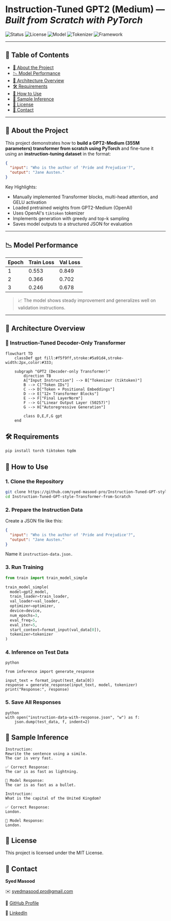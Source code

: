 # Instruction-Tuned GPT2 (Medium) — *Built from Scratch with PyTorch*

![Status](https://img.shields.io/badge/Status-Complete-brightgreen)
![License](https://img.shields.io/badge/License-MIT-blue.svg)
![Model](https://img.shields.io/badge/Model-GPT2_Medium_355M-purple?logo=openai)
![Tokenizer](https://img.shields.io/badge/Tokenizer-tiktoken-orange)
![Framework](https://img.shields.io/badge/Framework-PyTorch-EE4C2C?logo=pytorch)

---

## 📝 Table of Contents
- [📌 About the Project](#-about-the-project)
- [📉 Model Performance](#-model-performance)
- [🧠 Architecture Overview](#-architecture-overview)
- [🛠️ Requirements](#️-requirements)
- [🚀 How to Use](#-how-to-use)
- [🧪 Sample Inference](#-sample-inference)
- [📄 License](#-license)
- [📧 Contact](#-contact)

---

## 📌 About the Project

This project demonstrates how to **build a GPT2-Medium (355M parameters) transformer from scratch using PyTorch** and fine-tune it using an **instruction-tuning dataset** in the format:

```json
{
  "input": "Who is the author of 'Pride and Prejudice'?",
  "output": "Jane Austen."
}
```



Key Highlights:
- Manually implemented Transformer blocks, multi-head attention, and GELU activation
- Loaded pretrained weights from GPT2-Medium (OpenAI)
- Uses OpenAI's `tiktoken` tokenizer
- Implements generation with greedy and top-k sampling
- Saves model outputs to a structured JSON for evaluation

---

## 📉 Model Performance

| Epoch | Train Loss | Val Loss |
|-------|------------|----------|
| 1     | 0.553      | 0.849    |
| 2     | 0.366      | 0.702    |
| 3     | 0.246      | 0.678    |

> 📈 The model shows steady improvement and generalizes well on validation instructions.

---

## 🧠 Architecture Overview

### 🧱 Instruction-Tuned Decoder-Only Transformer
```mermaid
flowchart TD
    classDef gpt fill:#f5f9ff,stroke:#5a91d4,stroke-width:2px,color:#333;

    subgraph "GPT2 (Decoder-only Transformer)"
        direction TB
        A["Input Instruction"] --> B["Tokenizer (tiktoken)"]
        B --> C["Token IDs"]
        C --> D["Token + Positional Embeddings"]
        D --> E["12× Transformer Blocks"]
        E --> F["Final LayerNorm"]
        F --> G["Linear Output Layer (50257)"]
        G --> H["Autoregressive Generation"]
        
        class D,E,F,G gpt
    end

```

## 🛠️ Requirements
```python
pip install torch tiktoken tqdm
```

## 🚀 How to Use
### 1. Clone the Repository
```bash
git clone https://github.com/syed-masood-pro/Instruction-Tuned-GPT-style-Transformer-from-Scratch.git
cd Instruction-Tuned-GPT-style-Transformer-from-Scratch
```

### 2. Prepare the Instruction Data
Create a JSON file like this:

```json
{
  "input": "Who is the author of 'Pride and Prejudice'?",
  "output": "Jane Austen."
}
```
Name it `instruction-data.json.`

### 3. Run Training
```python
from train import train_model_simple

train_model_simple(
  model=gpt2_model,
  train_loader=train_loader,
  val_loader=val_loader,
  optimizer=optimizer,
  device=device,
  num_epochs=3,
  eval_freq=5,
  eval_iter=5,
  start_context=format_input(val_data[0]),
  tokenizer=tokenizer
)
```

### 4. Inference on Test Data
```
python

from inference import generate_response

input_text = format_input(test_data[0])
response = generate_response(input_text, model, tokenizer)
print("Response:", response)
```

### 5. Save All Responses
```
python
with open("instruction-data-with-response.json", "w") as f:
    json.dump(test_data, f, indent=2)
```

## 🧪 Sample Inference

```text
Instruction:
Rewrite the sentence using a simile.
The car is very fast.

✅ Correct Response:
The car is as fast as lightning.

🤖 Model Response:
The car is as fast as a bullet.
``` 
```text
Instruction:
What is the capital of the United Kingdom?

✅ Correct Response:
London.

🤖 Model Response:
London.
```


## 📄 License
This project is licensed under the MIT License.

## 📧 Contact
**Syed Masood**

✉️ [syedmasood.pro@gmail.com](syedmasood.pro@gmail.com)

🔗 [GitHub Profile](https://github.com/syed-masood-pro/)

💼 [LinkedIn](https://www.linkedin.com/in/syed-masood-pro/)


